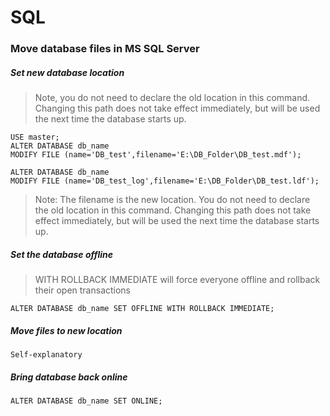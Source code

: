 # SQL

### Move database files in MS SQL Server

##### Set new database location

> Note, you do not need to declare the old location in this command. Changing this path does not take effect immediately, but will be used the next time the database starts up.

```
USE master;
ALTER DATABASE db_name
MODIFY FILE (name='DB_test',filename='E:\DB_Folder\DB_test.mdf');

ALTER DATABASE db_name
MODIFY FILE (name='DB_test_log',filename='E:\DB_Folder\DB_test.ldf');
```
> Note: The filename  is the new location. You do not need to declare the old location in this command. Changing this path does not take effect immediately, but will be used the next time the database starts up.

##### Set the database offline

> WITH ROLLBACK IMMEDIATE will force everyone offline and rollback their open transactions

`ALTER DATABASE db_name SET OFFLINE WITH ROLLBACK IMMEDIATE;`

##### Move files to new location

`Self-explanatory`

##### Bring database back online

`ALTER DATABASE db_name SET ONLINE;`
